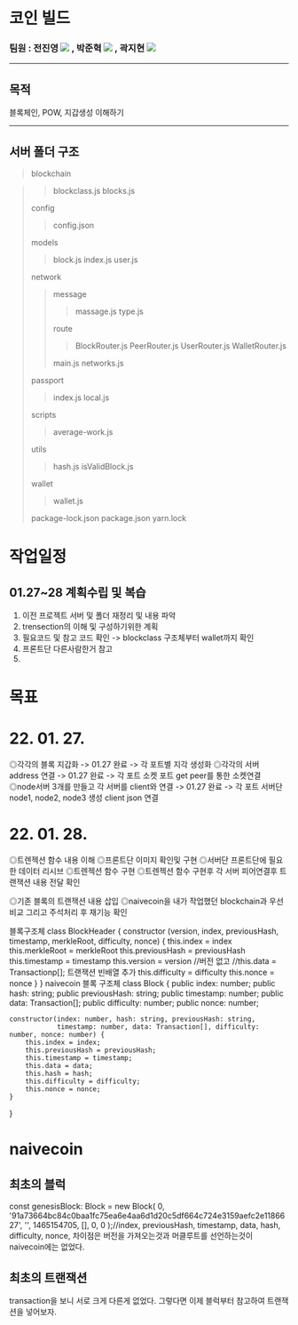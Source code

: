 # 코인 빌드

### 팀원 : 전진영 <a href="https://github.com/jeonjinoung"><img src="https://img.shields.io/badge/GitHub-181717?style=flat-square&logo=GitHub&logoColor=white"/></a> , 박준혁 <a href="https://github.com/berrypjh"><img src="https://img.shields.io/badge/GitHub-181717?style=flat-square&logo=GitHub&logoColor=white"/></a> , 곽지현 <a href="https://github.com/TsukinoHikari"><img src="https://img.shields.io/badge/GitHub-181717?style=flat-square&logo=GitHub&logoColor=white"/></a>

---

## 목적

블록체인, POW, 지갑생성 이해하기

---

## 서버 폴더 구조

> blockchain

> > blockclass.js
> > blocks.js
>
> config
>
> > config.json
>
> models
>
> > block.js
> > index.js
> > user.js
>
> network
>
> > message
> >
> > > massage.js
> > > type.js
> >
> > route
> >
> > > BlockRouter.js
> > > PeerRouter.js
> > > UserRouter.js
> > > WalletRouter.js
> >
> > main.js
> > networks.js
>
> passport
>
> > index.js
> > local.js
>
> scripts
>
> > average-work.js
>
> utils
>
> > hash.js
> > isValidBlock.js
>
> wallet
>
> > wallet.js
>
> package-lock.json
> package.json
> yarn.lock

# 작업일정

## 01.27~28 계획수립 및 복습

1. 이전 프로젝트 서버 및 폴더 재정리 및 내용 파악
2. trensection의 이해 및 구성하기위한 계획
3. 필요코드 및 참고 코드 확인 -> blockclass 구조체부터 wallet까지 확인
4. 프론트단 다른사람한거 참고
5.

# 목표

# 22. 01. 27.

◎각각의 블록 지갑화 -> 01.27 완료 -> 각 포트별 지각 생성화
◎각각의 서버 address 연결 -> 01.27 완료 -> 각 포트 소켓 포트 get peer를 통한 소켓연결
◎node서버 3개를 만들고 각 서버를 client와 연결 -> 01.27 완료 -> 각 포트 서버단 node1, node2, node3 생성 client json 연결

# 22. 01. 28.

◎트렌젝션 함수 내용 이해
◎프론트단 이미지 확인및 구현
◎서버단 프론트단에 필요한 데이터 리시브
◎트렌젝션 함수 구현
◎트렌젝션 함수 구현후 각 서버 피어연결후 트랜잭션 내용 전달 확인

◎기존 블록의 트랜잭션 내용 삽입
◎naivecoin을 내가 작업했던 blockchain과 우선 비교 그리고 주석처리 후 재기능 확인

블록구조체
class BlockHeader {
constructor (version, index, previousHash, timestamp, merkleRoot, difficulty, nonce) {
this.index = index
this.merkleRoot = merkleRoot
this.previousHash = previousHash
this.timestamp = timestamp
this.version = version //버전 없고
//this.data = Transactionp[]; 트랜잭션 빈배열 추가
this.difficulty = difficulty
this.nonce = nonce
}
}
naivecoin 블록 구조체
class Block {
public index: number;
public hash: string;
public previousHash: string;
public timestamp: number;
public data: Transaction[];
public difficulty: number;
public nonce: number;

    constructor(index: number, hash: string, previousHash: string,
                timestamp: number, data: Transaction[], difficulty: number, nonce: number) {
        this.index = index;
        this.previousHash = previousHash;
        this.timestamp = timestamp;
        this.data = data;
        this.hash = hash;
        this.difficulty = difficulty;
        this.nonce = nonce;
    }

}

# naivecoin

## 최초의 블럭

const genesisBlock: Block = new Block(
0, '91a73664bc84c0baa1fc75ea6e4aa6d1d20c5df664c724e3159aefc2e1186627', '', 1465154705, [], 0, 0
);//index, previousHash, timestamp, data, hash, difficulty, nonce,
차이점은 버전을 가져오는것과 머클루트를 선언하는것이 naivecoin에는 없었다.

## 최초의 트랜잭션

transaction을 보니 서로 크게 다른게 없었다. 그렇다면 이제 블럭부터 참고하여 트랜잭션을 넣어보자.
